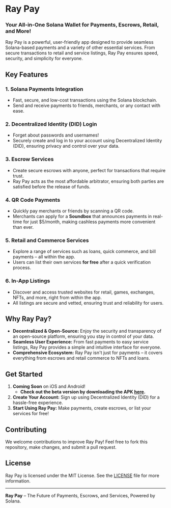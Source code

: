 # Ray Pay

### Your All-in-One Solana Wallet for Payments, Escrows, Retail, and More!

Ray Pay is a powerful, user-friendly app designed to provide seamless Solana-based payments and a variety of other essential services. From secure transactions to retail and service listings, Ray Pay ensures speed, security, and simplicity for everyone.

## Key Features

### 1. **Solana Payments Integration**
- Fast, secure, and low-cost transactions using the Solana blockchain.
- Send and receive payments to friends, merchants, or any contact with ease.

### 2. **Decentralized Identity (DID) Login**
- Forget about passwords and usernames!
- Securely create and log in to your account using Decentralized Identity (DID), ensuring privacy and control over your data.

### 3. **Escrow Services**
- Create secure escrows with anyone, perfect for transactions that require trust.
- Ray Pay acts as the most affordable arbitrator, ensuring both parties are satisfied before the release of funds.

### 4. **QR Code Payments**
- Quickly pay merchants or friends by scanning a QR code.
- Merchants can apply for a **Soundbox** that announces payments in real-time for just $5/month, making cashless payments more convenient than ever.

### 5. **Retail and Commerce Services**
- Explore a range of services such as loans, quick commerce, and bill payments – all within the app.
- Users can list their own services **for free** after a quick verification process.

### 6. **In-App Listings**
- Discover and access trusted websites for retail, games, exchanges, NFTs, and more, right from within the app.
- All listings are secure and vetted, ensuring trust and reliability for users.

## Why Ray Pay?

- **Decentralized & Open-Source:** Enjoy the security and transparency of an open-source platform, ensuring you stay in control of your data.
- **Seamless User Experience:** From fast payments to easy service listings, Ray Pay provides a simple and intuitive interface for everyone.
- **Comprehensive Ecosystem:** Ray Pay isn't just for payments – it covers everything from escrows and retail commerce to NFTs and loans.

## Get Started

1. **Coming Soon** on iOS and Android!  
   - **Check out the beta version by downloading the APK [here](#).**
2. **Create Your Account:** Sign up using Decentralized Identity (DID) for a hassle-free experience.
3. **Start Using Ray Pay:** Make payments, create escrows, or list your services for free!

## Contributing

We welcome contributions to improve Ray Pay! Feel free to fork this repository, make changes, and submit a pull request.

## License

Ray Pay is licensed under the MIT License. See the [LICENSE](LICENSE) file for more information.

---

**Ray Pay** – The Future of Payments, Escrows, and Services, Powered by Solana.

